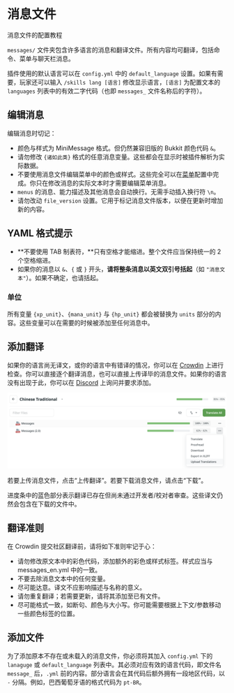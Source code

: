 # 消息文件

消息文件的配置教程

`messages/` 文件夹包含许多语言的消息和翻译文件。所有内容均可翻译，包括命令、菜单与聊天栏消息。

插件使用的默认语言可以在 `config.yml` 中的 `default_language` 设置。如果有需要，玩家还可以输入 `/skills lang [语言]` 修改显示语言，`[语言]` 为配置文本的 `languages` 列表中的有效二字代码（也即 `messages_` 文件名称后的字符）。

## 编辑消息

编辑消息时切记：

* 颜色与样式为 MiniMessage 格式。但仍然兼容旧版的 Bukkit 颜色代码 `&`。
* 请勿修改 `{诸如此类}` 格式的任意消息变量。这些都会在显示时被插件解析为实际数据。
* 不要使用消息文件编辑菜单中的颜色或样式。这些完全可以在[菜单](menus.md)配置中完成。你只在修改消息的实际文本时才需要编辑菜单消息。
* `menus` 的消息、能力描述及其他消息会自动换行。无需手动插入换行符 `\n`。
* 请勿改动 `file_version` 设置。它用于标记消息文件版本，以便在更新时增加新的内容。

## YAML 格式提示

* **不要使用 TAB 制表符，**只有空格才能缩进。整个文件应当保持统一的 2 个空格缩进。
* 如果你的消息以 `&`、`{` 或 `}` 开头，**请将整条消息以英文双引号括起**（如 `"消息文本"`）。如果不确定，也请括起。

### 单位

所有变量 `{xp_unit}`、`{mana_unit}` 与 `{hp_unit}` 都会被替换为 `units` 部分的内容。这些变量可以在需要的时候被添加至任何消息中。

## 添加翻译

如果你的语言尚无译文，或你的语言中有错译的情况，你可以在 [Crowdin](https://crowdin.com/project/aureliumskills) 上进行检查。你可以直接逐个翻译消息，也可以直接上传译毕的消息文件。如果你的语言没有出现于此，你可以在 [Discord](https://discord.gg/Bh2EZfB) 上询问并要求添加。

![img](images/image.png)

若要上传消息文件，点击“上传翻译”。若要下载消息文件，请点击“下载”。

进度条中的蓝色部分表示翻译已存在但尚未通过开发者/校对者审查。这些译文仍然会包含在下载的文件中。

## 翻译准则

在 Crowdin 提交社区翻译前，请将如下准则牢记于心：

* 请勿修改原文本中的彩色代码，添加额外的彩色或样式标签。样式应当与 messages_en.yml 中的一致。
* 不要去除消息文本中的任何变量。
* 尽可能达意。译文不应影响描述与名称的意义。
* 请勿重复翻译；若需要更新，请将其添加至已有文件。
* 尽可能格式一致，如断句、颜色与大小写。你可能需要根据上下文/参数移动一些颜色标签的位置。

## 添加文件

为了添加原本不存在或未载入的消息文件，你必须将其加入 `config.yml` 下的 `lanaguge` 或 `default_language` 列表中。其必须对应有效的语言代码，即文件名 `message_` 后，`.yml` 前的内容。部分语言会在其代码后额外拥有一段地区代码，以 `-` 分隔。例如，巴西葡萄牙语的格式代码为 `pt-BR`。
